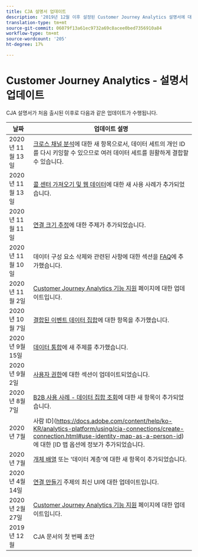 ```yaml
---
title: CJA 설명서 업데이트
description: '2019년 12월 이후 설정된 Customer Journey Analytics 설명서에 대한 컨텐츠 업데이트를 나열합니다. '
translation-type: tm+mt
source-git-commit: 06079f13a61ec9732a69c8acee0bed7356910a84
workflow-type: tm+mt
source-wordcount: '205'
ht-degree: 17%

---
```



# Customer Journey Analytics - 설명서 업데이트

CJA 설명서가 처음 출시된 이후로 다음과 같은 업데이트가 수행됩니다.

| 날짜 | 업데이트 설명 |
| --- | --- |
| 2020년 11월 13일 | [크로스 채널 분석](/help/connections/cca/overview.md)에 대한 새 항목으로서, 데이터 세트의 개인 ID를 다시 키잉할 수 있으므로 여러 데이터 세트를 원활하게 결합할 수 있습니다. |
| 2020년 11월 13일 | [콜 센터 가져오기 및 웹 데이터](/help/use-cases/call-center.md)에 대한 새 사용 사례가 추가되었습니다. |
| 2020년 11월 11일 | [연결 크기 추정](/help/connections/estimate-connection-size.md)에 대한 주제가 추가되었습니다. |
| 2020년 11월 10일 | 데이터 구성 요소 삭제와 관련된 사항에 대한 섹션을 [FAQ](/help/getting-started/cja-faq.md)에 추가했습니다. |
| 2020년 11월 2일 | [Customer Journey Analytics 기능 지원](/help/getting-started/cja-aa.md) 페이지에 대한 업데이트입니다. |
| 2020년 10월 7일 | [결합된 이벤트 데이터 집합](/help/connections/combined-dataset.md)에 대한 항목을 추가했습니다. |
| 2020년 9월 15일 | [데이터 통합](/help/use-cases/data-ingestion.md)에 새 주제를 추가했습니다. |
| 2020년 9월 2일 | [사용자 권한](https://docs.adobe.com/content/help/ko-KR/analytics-platform/using/cja-overview/cja-overview.html#user-access-permissions)에 대한 섹션이 업데이트되었습니다. |
| 2020년 8월 7일 | [B2B 사용 사례 - 데이터 집합 조회](/help/use-cases/b2b.md)에 대한 새 항목이 추가되었습니다. |
| 2020년 7월 | 사람 ID](https://docs.adobe.com/content/help/ko-KR/analytics-platform/using/cja-connections/create-connection.html#use-identity-map-as-a-person-id)에 대한 [ID 맵 옵션에 정보가 추가되었습니다. |
| 2020년 7월 | [개체 배열](/help/use-cases/object-arrays.md) 또는 &#39;데이터 계층&#39;에 대한 새 항목이 추가되었습니다. |
| 2020년 4월 14일 | [연결 만들기](/help/connections/create-connection.md) 주제의 최신 UI에 대한 업데이트입니다. |
| 2020년 2월 27일 | [Customer Journey Analytics 기능 지원](/help/getting-started/cja-aa.md) 페이지에 대한 업데이트입니다. |
| 2019년 12월 | CJA 문서의 첫 번째 초안 |
